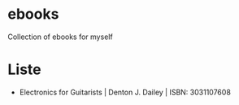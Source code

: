 # ebooks
Collection of ebooks for myself

# Liste
- Electronics for Guitarists | Denton J. Dailey | ISBN: 3031107608
